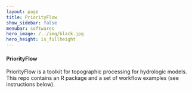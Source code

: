 ```yaml
---
layout: page
title: PriorityFlow
show_sidebar: false
menubar: softwares
hero_image: /../img/black.jpg
hero_height: is_fullheight
---
```


#### PriorityFlow [<i class="fab fa-github"></i>](https://github.com/lecondon/PriorityFlow)

PriorityFlow is a toolkit for topographic processing for hydrologic models. This repo contains an R package and a set of workflow examples (see instructions below).
